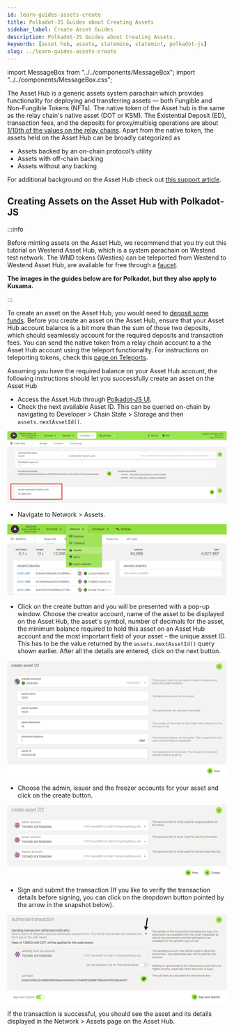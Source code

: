 ```yaml
---
id: learn-guides-assets-create
title: Polkadot-JS Guides about Creating Assets
sidebar_label: Create Asset Guides
description: Polkadot-JS Guides about Creating Assets.
keywords: [asset hub, assets, statemine, statemint, polkadot-js]
slug: ../learn-guides-assets-create
---
```


import MessageBox from "../../components/MessageBox"; import "../../components/MessageBox.css";

<MessageBox message="Polkadot-JS is for developers and power users only. If you need help using the Polkadot-JS UI, you can contact the
[Polkadot Support Team](https://support.polkadot.network/support/home). For more user-friendly tools
see the [wallets](./wallets-index), [apps](./apps-index) and [dashboard](./dashboards-index) pages." />

The Asset Hub is a generic assets system parachain which provides functionality for deploying and
transferring assets — both Fungible and Non-Fungible Tokens (NFTs). The native token of the Asset
hub is the same as the relay chain's native asset (DOT or KSM). The Existential Deposit (ED),
transaction fees, and the deposits for proxy/multisig operations are about
[1/10th of the values on the relay chains](../general/chain-state-values.md#existential-deposit-2).
Apart from the native token, the assets held on the Asset Hub can be broadly categorized as

- Assets backed by an on-chain protocol’s utility
- Assets with off-chain backing
- Assets without any backing

For additional background on the Asset Hub check out
[this support article](https://support.polkadot.network/support/solutions/articles/65000181800-what-is-statemint-and-statemine-and-how-do-i-use-them-).

## Creating Assets on the Asset Hub with Polkadot-JS

:::info

Before minting assets on the Asset Hub, we recommend that you try out this tutorial on Westend Asset
Hub, which is a system parachain on Westend test network. The WND tokens (Westies) can be teleported
from Westend to Westend Asset Hub, are available for free through a
[faucet](https://faucet.polkadot.io/).

**The images in the guides below are for Polkadot, but they also apply to Kusama.**

:::

To create an asset on the Asset Hub, you would need to
[deposit some funds](../general/chain-state-values.md#asset-deposit). Before you create an asset on
the Asset Hub, ensure that your Asset Hub account balance is a bit more than the sum of those two
deposits, which should seamlessly account for the required deposits and transaction fees. You can
send the native token from a relay chain account to a the Asset Hub account using the teleport
functionality. For instructions on teleporting tokens, check this
[page on Teleports](../learn/learn-teleport.md).

Assuming you have the required balance on your Asset Hub account, the following instructions should
let you successfully create an asset on the Asset Hub

- Access the Asset Hub through [Polkadot-JS UI](https://polkadot.js.org/apps/#/explorer).
- Check the next available Asset ID. This can be queried on-chain by navigating to Developer > Chain
  State > Storage and then `assets.nextAssetId()`.

![Query AssetId](../assets/asset-hub/hub-asset-4.png)

- Navigate to Network > Assets.

![Navigate to Assets page](../assets/asset-hub/hub-asset-0.png)

- Click on the create button and you will be presented with a pop-up window. Choose the creator
  account, name of the asset to be displayed on the Asset Hub, the asset's symbol, number of
  decimals for the asset, the minimum balance required to hold this asset on an Asset Hub account
  and the most important field of your asset - the unique asset ID. This has to be the value
  returned by the `assets.nextAssetId()` query shown earlier. After all the details are entered,
  click on the next button.

![Add Asset Metadata](../assets/asset-hub/hub-asset-1.png)

- Choose the admin, issuer and the freezer accounts for your asset and click on the create button.

![Asset managing accounts](../assets/asset-hub/hub-asset-2.png)

- Sign and submit the transaction (If you like to verify the transaction details before signing, you
  can click on the dropdown button pointed by the arrow in the snapshot below).

![Sign asset creating transaction](../assets/asset-hub/hub-asset-3.png)

If the transaction is successful, you should see the asset and its details displayed in the
Network > Assets page on the Asset Hub.
